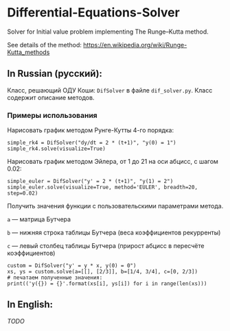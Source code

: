 # Differential-Equations-Solver
Solver for Initial value problem implementing The Runge–Kutta method.

See details of the method: https://en.wikipedia.org/wiki/Runge-Kutta_methods

## In Russian (русский):
Класс, решающий ОДУ Коши: `DifSolver` в файле `dif_solver.py`. Класс содержит описание методов.

### Примеры использования
Нарисовать график методом Рунге-Кутты 4-го порядка:
```
simple_rk4 = DifSolver("dy/dt = 2 * (t+1)", "y(0) = 1")
simple_rk4.solve(visualize=True)
```
Нарисовать график методом Эйлера, от 1 до 21 на оси абцисс, с шагом 0.02:
```
simple_euler = DifSolver("y' = 2 * (t+1)", "y(1) = 2")
simple_euler.solve(visualize=True, method='EULER', breadth=20, step=0.02)
```
Получить значения функции с пользовательскими параметрами метода. 

`a` — матрица Бутчера

`b` — нижняя строка таблицы Бутчера (веса коэффициентов рекурренты)

`c` — левый столбец таблицы Бутчера (прирост абцисс в пересчёте коэффициентов)
```
custom = DifSolver("y' = y * x, y(0) = 0")
xs, ys = custom.solve(a=[[], [2/3]], b=[1/4, 3/4], c=[0, 2/3])
# печатаем полученные значения:
print(('y({}) = {}'.format(xs[i], ys[i]) for i in range(len(xs)))
```

## In English:
*TODO*
